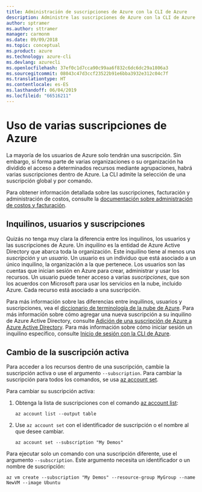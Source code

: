 ```yaml
---
title: Administración de suscripciones de Azure con la CLI de Azure
description: Administre las suscripciones de Azure con la CLI de Azure.
author: sptramer
ms.author: sttramer
manager: carmonm
ms.date: 09/09/2018
ms.topic: conceptual
ms.product: azure
ms.technology: azure-cli
ms.devlang: azurecli
ms.openlocfilehash: 37ef0c1d7cca90c99aa6f832c6dc6dc29a1806a3
ms.sourcegitcommit: 08043c47d3ccf23522b91e6bba3932e312c04c7f
ms.translationtype: HT
ms.contentlocale: es-ES
ms.lasthandoff: 06/04/2019
ms.locfileid: "66516211"
---
```

# <a name="use-multiple-azure-subscriptions"></a>Uso de varias suscripciones de Azure

La mayoría de los usuarios de Azure solo tendrán una suscripción. Sin embargo, si forma parte de varias organizaciones o su organización ha dividido el acceso a determinados recursos mediante agrupaciones, habrá varias suscripciones dentro de Azure. La CLI admite la selección de una suscripción global y por comando.

Para obtener información detallada sobre las suscripciones, facturación y administración de costos, consulte la [documentación sobre administración de costos y facturación](/azure/billing/).

## <a name="tenants-users-and-subscriptions"></a>Inquilinos, usuarios y suscripciones

Quizás no tenga muy clara la diferencia entre los inquilinos, los usuarios y las suscripciones de Azure. Un _inquilino_ es la entidad de Azure Active Directory que abarca toda la organización. Este inquilino tiene al menos una _suscripción_ y un _usuario_. Un usuario es un individuo que está asociado a un único inquilino, la organización a la que pertenece. Los usuarios son las cuentas que inician sesión en Azure para crear, administrar y usar los recursos.
Un usuario puede tener acceso a varias _suscripciones_, que son los acuerdos con Microsoft para usar los servicios en la nube, incluido Azure. Cada recurso está asociado a una suscripción.

Para más información sobre las diferencias entre inquilinos, usuarios y suscripciones, vea el [diccionario de terminología de la nube de Azure](/azure/azure-glossary-cloud-terminology).  Para más información sobre cómo agregar una nueva suscripción a su inquilino de Azure Active Directory, consulte [Adición de una suscripción de Azure a Azure Active Directory](/azure/active-directory/active-directory-how-subscriptions-associated-directory).
Para más información sobre cómo iniciar sesión un inquilino específico, consulte [Inicio de sesión con la CLI de Azure](/cli/azure/authenticate-azure-cli).

## <a name="change-the-active-subscription"></a>Cambio de la suscripción activa

Para acceder a los recursos dentro de una suscripción, cambie la suscripción activa o use el argumento `--subscription`. Para cambiar la suscripción para todos los comandos, se usa [az account set](/cli/azure/account#az-account-set).

Para cambiar su suscripción activa:

1. Obtenga la lista de suscripciones con el comando [az account list](/cli/azure/account#az-account-list):

    ```azurecli-interactive
    az account list --output table
    ```
2. Use `az account set` con el identificador de suscripción o el nombre al que desee cambiar.

    ```azurecli-interactive
    az account set --subscription "My Demos"
    ```

Para ejecutar solo un comando con una suscripción diferente, use el argumento `--subscription`. Este argumento necesita un identificador o un nombre de suscripción:

```azurecli-interactive
az vm create --subscription "My Demos" --resource-group MyGroup --name NewVM --image Ubuntu
```
